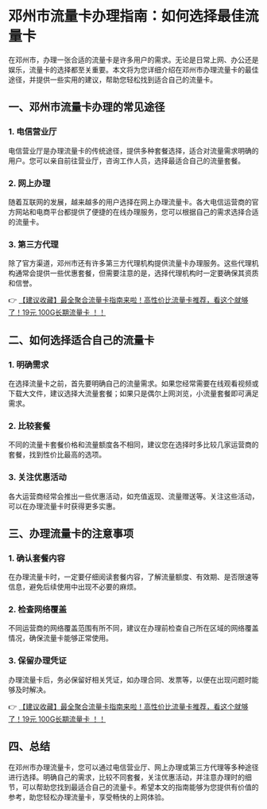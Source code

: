 # 邓州市流量卡办理指南：如何选择最佳流量卡

在邓州市，办理一张合适的流量卡是许多用户的需求。无论是日常上网、办公还是娱乐，流量卡的选择都至关重要。本文将为您详细介绍在邓州市办理流量卡的最佳途径，并提供一些实用的建议，帮助您轻松找到适合自己的流量卡。

## 一、邓州市流量卡办理的常见途径

### 1. 电信营业厅
电信营业厅是办理流量卡的传统途径，提供多种套餐选择，适合对流量需求明确的用户。您可以亲自前往营业厅，咨询工作人员，选择最适合自己的流量套餐。

### 2. 网上办理
随着互联网的发展，越来越多的用户选择在网上办理流量卡。各大电信运营商的官方网站和电商平台都提供了便捷的在线办理服务，您可以根据自己的需求选择合适的流量卡。

### 3. 第三方代理
除了官方渠道，邓州市还有许多第三方代理机构提供流量卡办理服务。这些代理机构通常会提供一些优惠套餐，但需要注意的是，选择代理机构时一定要确保其资质和信誉。

👉 [【建议收藏】最全聚合流量卡指南来啦！高性价比流量卡推荐，看这个就够了！19元 100G长期流量卡 ！！](https://bit.ly/Liuliangka)

## 二、如何选择适合自己的流量卡

### 1. 明确需求
在选择流量卡之前，首先要明确自己的流量需求。如果您经常需要在线观看视频或下载大文件，建议选择大流量套餐；如果只是偶尔上网浏览，小流量套餐即可满足需求。

### 2. 比较套餐
不同的流量卡套餐价格和流量额度各不相同，建议您在选择时多比较几家运营商的套餐，找到性价比最高的选项。

### 3. 关注优惠活动
各大运营商经常会推出一些优惠活动，如充值返现、流量赠送等。关注这些活动，可以在办理流量卡时获得更多实惠。

## 三、办理流量卡的注意事项

### 1. 确认套餐内容
在办理流量卡时，一定要仔细阅读套餐内容，了解流量额度、有效期、是否限速等信息，避免后续使用中出现不必要的麻烦。

### 2. 检查网络覆盖
不同运营商的网络覆盖范围有所不同，建议在办理前检查自己所在区域的网络覆盖情况，确保流量卡能够正常使用。

### 3. 保留办理凭证
办理流量卡后，务必保留好相关凭证，如办理合同、发票等，以便在出现问题时能够及时解决。

👉 [【建议收藏】最全聚合流量卡指南来啦！高性价比流量卡推荐，看这个就够了！19元 100G长期流量卡 ！！](https://bit.ly/Liuliangka)

## 四、总结

在邓州市办理流量卡，您可以通过电信营业厅、网上办理或第三方代理等多种途径进行选择。明确自己的需求，比较不同套餐，关注优惠活动，并注意办理时的细节，可以帮助您找到最适合自己的流量卡。希望本文的指南能够为您提供有价值的参考，助您轻松办理流量卡，享受畅快的上网体验。
